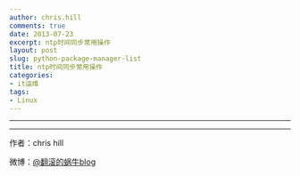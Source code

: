```yaml
---
author: chris.hill
comments: true
date: 2013-07-23
excerpt: ntp时间同步常用操作
layout: post
slug: python-package-manager-list
title: ntp时间同步常用操作 
categories:
- it运维
tags:
- Linux
---
```


* * *






* * *


作者：chris hill



微博：[@翻滚的蜗牛blog](http://www.weibo.com/weittor)

